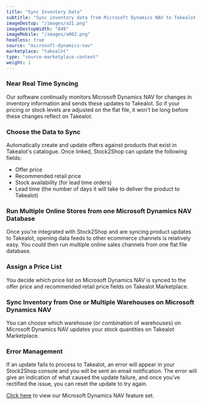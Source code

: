 ```yaml
---
title: "Sync Inventory Data"
subtitle: "Sync inventory data from Microsoft Dynamics NAV to Takealot Marketplace."
imageDestop: "/images/a21.png"
imageDestopWidth: "849"
imageMobile: "/images/a002.png"
headless: true
source: "microsoft-dynamics-nav"
marketplace: "takealot"
type: "source-marketplace-content"
weight: 1
---
```


### Near Real Time Syncing
Our software continually monitors Microsoft Dynamics NAV for changes in inventory information and sends these updates to Takealot. So if your pricing or stock levels are adjusted on the flat file, it won’t be long before these changes reflect on Takealot.

### Choose the Data to Sync
Automatically create and update offers against products that exist in Takealot's catalogue. Once linked, Stock2Shop can update the following fields:
- Offer price
- Recommended retail price
- Stock availability (for lead time orders)
- Lead time (the number of days it will take to deliver the product to Takealot)

### Run Multiple Online Stores from one Microsoft Dynamics NAV Database
Once you’re integrated with Stock2Shop and are syncing product updates to Takealot, opening data feeds to other ecommerce channels is relatively easy. You could then run multiple online sales channels from one flat file database.

### Assign a Price List
You decide which price list on Microsoft Dynamics NAV is synced to the offer price and recommended retail price fields on Takealot Marketplace.

### Sync Inventory from One or Multiple Warehouses on Microsoft Dynamics NAV
You can choose which warehouse (or combination of warehouses) on Microsoft Dynamics NAV updates your stock quantities on Takealot Marketplace.

### Error Management
If an update fails to process to Takealot, an error will appear in your Stock2Shop console and you will be sent an email notification. The error will give an indication of what caused the update failure, and once you’ve rectified the issue, you can reset the update to try again.

[Click here](/help/features/microsoft-dynamics-nav/ "Microsoft Dynamics NAV Features") to view our Microsoft Dynamics NAV feature set.